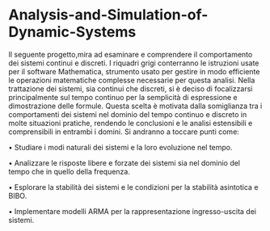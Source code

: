 # Analysis-and-Simulation-of-Dynamic-Systems
Il seguente progetto,mira ad esaminare e comprendere il comportamento dei sistemi continui e discreti. I riquadri grigi conterranno le istruzioni usate per il software Mathematica, strumento usato per gestire in modo efficiente le operazioni matematiche complesse necessarie per questa analisi. Nella trattazione dei sistemi, sia continui che discreti, si è deciso di focalizzarsi principalmente sul tempo continuo per la semplicità di espressione e dimostrazione delle formule. Questa scelta è motivata dalla somiglianza tra i comportamenti dei sistemi nel dominio del tempo continuo e discreto in molte situazioni pratiche, rendendo le conclusioni e le analisi estensibili e comprensibili in entrambi i domini.
Si andranno a toccare punti come:

• Studiare i modi naturali dei sistemi e la loro evoluzione nel tempo.

• Analizzare le risposte libere e forzate dei sistemi sia nel dominio del tempo che in quello della frequenza.

• Esplorare la stabilità dei sistemi e le condizioni per la stabilità asintotica e BIBO.

• Implementare modelli ARMA per la rappresentazione ingresso-uscita dei sistemi.
